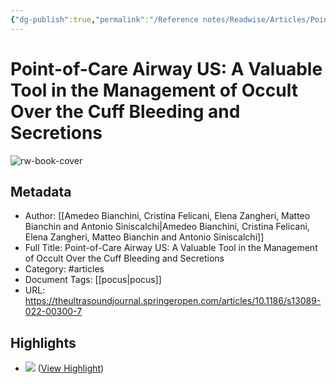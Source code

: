 ```yaml
---
{"dg-publish":true,"permalink":"/Reference notes/Readwise/Articles/Point-of-Care Airway US A Valuable Tool in the Management of Occult Over the Cuff Bleeding and Secretions/"}
---
```


# Point-of-Care Airway US: A Valuable Tool in the Management of Occult Over the Cuff Bleeding and Secretions

![rw-book-cover](https://theultrasoundjournal.springeropen.com/static/img/favicons/springer/apple-touch-icon-1ee298e6a2.png)

## Metadata
- Author: [[Amedeo Bianchini, Cristina Felicani, Elena Zangheri, Matteo Bianchin and Antonio Siniscalchi\|Amedeo Bianchini, Cristina Felicani, Elena Zangheri, Matteo Bianchin and Antonio Siniscalchi]]
- Full Title: Point-of-Care Airway US: A Valuable Tool in the Management of Occult Over the Cuff Bleeding and Secretions
- Category: #articles
- Document Tags: [[pocus\|pocus]] 
- URL: https://theultrasoundjournal.springeropen.com/articles/10.1186/s13089-022-00300-7

## Highlights
- ![](https://media.springernature.com/lw685/springer-static/image/art%3A10.1186%2Fs13089-022-00300-7/MediaObjects/13089_2022_300_Fig1_HTML.jpg) ([View Highlight](https://read.readwise.io/read/01grh1czp4w4fcstms60034mqb))
